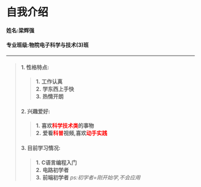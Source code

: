 # 自我介绍
#### 姓名:梁辉强
#### 专业班级:物院电子科学与技术(3)班
---
>#### 1. 性格特点:
>>**1.** **工作认真**<br>  **2.** **学东西上手快**<br>**3.** **热情开朗**
>#### 2. 兴趣爱好:
 >>**1.** **喜欢<span style="color:red;">**科学技术类**</span>的事物**<br>  **2.** **爱看<span style="color:red;">**科普**</span>视频,喜欢<span style="color:red;">**动手实践**</span>**
>#### 3. 目前学习情况:
 >>**1.** **C语言编程入门**<br>**2.** **电路初学者**<br>**3.** **前端初学者**
 *ps:初学者=刚开始学,不会应用*
